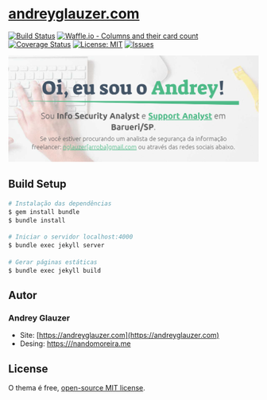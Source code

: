 # [andreyglauzer.com](https://andreyglauzer.com/)

[![Build Status](https://travis-ci.org/andreyglauzer/andreyglauzer.github.io.svg?branch=source)](https://travis-ci.org/andreyglauzer/andreyglauzer.github.io) [![Waffle.io - Columns and their card count](https://badge.waffle.io/andreyglauzer/andreyglauzer.github.io.svg?columns=In%20Progress,Done)](http://waffle.io/andreyglauzer/andreyglauzer.github.io) [![Coverage Status](https://coveralls.io/repos/github/andreyglauzer/andreyglauzer.github.io/badge.svg?branch=master)](https://coveralls.io/github/andreyglauzer/andreyglauzer.github.io?branch=master) [![License: MIT](https://img.shields.io/badge/License-MIT-yellow.svg)](https://opensource.org/licenses/MIT) [![Issues](http://img.shields.io/github/issues/andreyglauzer/andreyglauzer.github.io.svg)]( https://github.com/andreyglauzer/andreyglauzer.github.io/issues )


![alt text](/files/images/social/social.png "Screenshot")


## Build Setup

``` bash
# Instalação das dependências
$ gem install bundle
$ bundle install

# Iniciar o servidor localhost:4000
$ bundle exec jekyll server

# Gerar páginas estáticas
$ bundle exec jekyll build
```

## Autor

### Andrey Glauzer

- Site: [https://andreyglauzer.com](https://andreyglauzer.com)
- Desing: [https:///nandomoreira.me](https:///nandomoreira.me)

## License

O thema é free, [open-source MIT license](/LICENSE).
